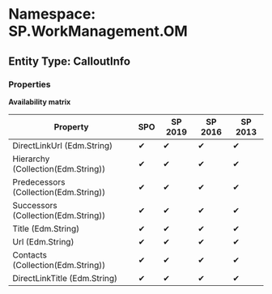 # Namespace: SP.WorkManagement.OM
## Entity Type: CalloutInfo

### Properties

**Availability matrix**

Property | SPO | SP 2019 | SP 2016 | SP 2013
----------|-----|---------|---------|--------
DirectLinkUrl (Edm.String) | ✔ | ✔ | ✔ | ✔
Hierarchy (Collection(Edm.String)) | ✔ | ✔ | ✔ | ✔
Predecessors (Collection(Edm.String)) | ✔ | ✔ | ✔ | ✔
Successors (Collection(Edm.String)) | ✔ | ✔ | ✔ | ✔
Title (Edm.String) | ✔ | ✔ | ✔ | ✔
Url (Edm.String) | ✔ | ✔ | ✔ | ✔
Contacts (Collection(Edm.String)) | ✔ | ✔ | ✔ | ✔
DirectLinkTitle (Edm.String) | ✔ | ✔ | ✔ | ✔

